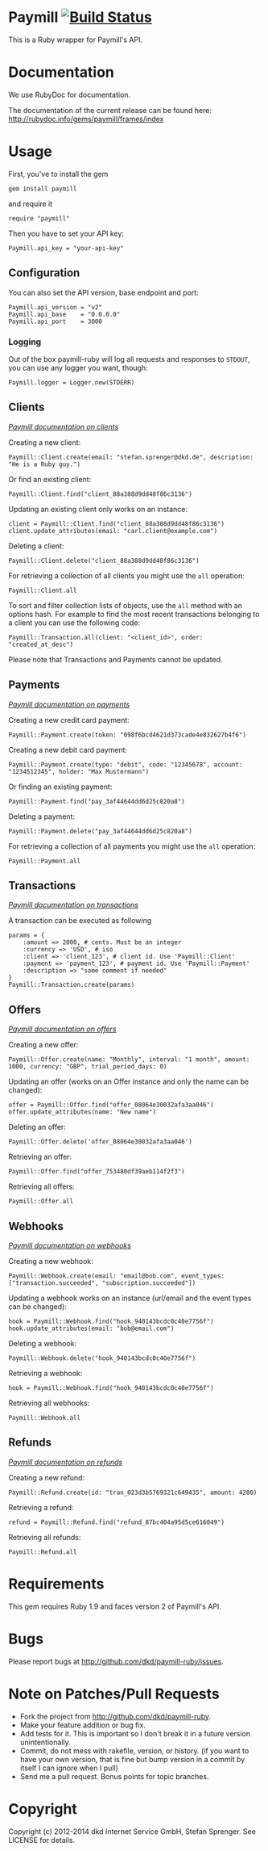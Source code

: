 Paymill [![Build Status](https://secure.travis-ci.org/dkd/paymill-ruby.png)](https://travis-ci.org/dkd/paymill-ruby)
======

This is a Ruby wrapper for Paymill's API.

Documentation
=====

We use RubyDoc for documentation.

The documentation of the current release can be found here:
http://rubydoc.info/gems/paymill/frames/index

Usage
======

First, you've to install the gem

    gem install paymill

and require it

    require "paymill"

Then you have to set your API key:

    Paymill.api_key = "your-api-key"

## Configuration

You can also set the API version, base endpoint and port:

    Paymill.api_version = "v2"
    Paymill.api_base    = "0.0.0.0"
    Paymill.api_port    = 3000

### Logging

Out of the box paymill-ruby will log all requests and responses to `STDOUT`, you
can use any logger you want, though:

    Paymill.logger = Logger.new(STDERR)

Clients
-------

*[Paymill documentation on clients](https://www.paymill.com/en-gb/documentation-3/reference/api-reference/#clients)*

Creating a new client:

    Paymill::Client.create(email: "stefan.sprenger@dkd.de", description: "He is a Ruby guy.")

Or find an existing client:

    Paymill::Client.find("client_88a388d9dd48f86c3136")

Updating an existing client only works on an instance:

    client = Paymill::Client.find("client_88a388d9dd48f86c3136")
    client.update_attributes(email: "carl.client@example.com")

Deleting a client:

    Paymill::Client.delete("client_88a388d9dd48f86c3136")


For retrieving a collection of all clients you might use the `all`
operation:

    Paymill::Client.all

To sort and filter collection lists of objects, use the `all` method
with an options hash. For example to find the most recent transactions
belonging to a client you can use the following code:

    Paymill::Transaction.all(client: "<client_id>", order: "created_at_desc")

Please note that Transactions and Payments cannot be updated.

Payments
-------

*[Paymill documentation on payments](https://www.paymill.com/en-gb/documentation-3/reference/api-reference/#document-payments)*

Creating a new credit card payment:

    Paymill::Payment.create(token: "098f6bcd4621d373cade4e832627b4f6")

Creating a new debit card payment:

    Paymill::Payment.create(type: "debit", code: "12345678", account: "1234512345", holder: "Max Mustermann")

Or finding an existing payment:

    Paymill::Payment.find("pay_3af44644dd6d25c820a8")

Deleting a payment:

    Paymill::Payment.delete("pay_3af44644dd6d25c820a8")


For retrieving a collection of all payments you might use the `all`
operation:

    Paymill::Payment.all

Transactions
-----------

*[Paymill documentation on transactions](https://www.paymill.com/en-gb/documentation-3/reference/api-reference/#transactions)*

A transaction can be executed as following

    params = {
        :amount => 2000, # cents. Must be an integer
        :currency => 'USD', # iso
        :client => 'client_123', # client id. Use 'Paymill::Client'
        :payment => 'payment_123', # payment id. Use 'Paymill::Payment'
        :description => "some comment if needed"
    }
    Paymill::Transaction.create(params)

Offers
------

*[Paymill documentation on offers](https://www.paymill.com/en-gb/documentation-3/reference/api-reference/#offers)*

Creating a new offer:

    Paymill::Offer.create(name: "Monthly", interval: "1 month", amount: 1000, currency: "GBP", trial_period_days: 0)

Updating an offer (works on an Offer instance and only the name can be changed):

    offer = Paymill::Offer.find("offer_08064e30032afa3aa046")
    offer.update_attributes(name: "New name")

Deleting an offer:

    Paymill::Offer.delete('offer_08064e30032afa3aa046')

Retrieving an offer:

    Paymill::Offer.find("offer_753480df39aeb114f2f3")

Retrieving all offers:

    Paymill::Offer.all


Webhooks
------

*[Paymill documentation on webhooks](https://www.paymill.com/en-gb/documentation-3/reference/api-reference/#webhooks)*

Creating a new webhook:

    Paymill::Webhook.create(email: "email@bob.com", event_types: ["transaction.succeeded", "subscription.succeeded"])

Updating a webhook works on an instance (url/email and the event types can be changed):

    hook = Paymill::Webhook.find("hook_940143bcdc0c40e7756f")
    hook.update_attributes(email: "bob@email.com")

Deleting a webhook:

    Paymill::Webhook.delete("hook_940143bcdc0c40e7756f")

Retrieving a webhook:

    hook = Paymill::Webhook.find("hook_940143bcdc0c40e7756f")

Retrieving all webhooks:

    Paymill::Webhook.all


Refunds
------

*[Paymill documentation on refunds](https://www.paymill.com/en-gb/documentation-3/reference/api-reference/#refunds)*

Creating a new refund:

    Paymill::Refund.create(id: "tran_023d3b5769321c649435", amount: 4200)

Retrieving a refund:

    refund = Paymill::Refund.find("refund_87bc404a95d5ce616049")

Retrieving all refunds:

    Paymill::Refund.all


Requirements
=====

This gem requires Ruby 1.9 and faces version 2 of Paymill's API.

Bugs
======

Please report bugs at http://github.com/dkd/paymill-ruby/issues.

Note on Patches/Pull Requests
======

* Fork the project from http://github.com/dkd/paymill-ruby.
* Make your feature addition or bug fix.
* Add tests for it. This is important so I don't break it in a
  future version unintentionally.
* Commit, do not mess with rakefile, version, or history.
  (if you want to have your own version, that is fine but bump version in a commit by itself I can ignore when I pull)
* Send me a pull request. Bonus points for topic branches.

Copyright
======

Copyright (c) 2012-2014 dkd Internet Service GmbH, Stefan Sprenger. See LICENSE for details.
